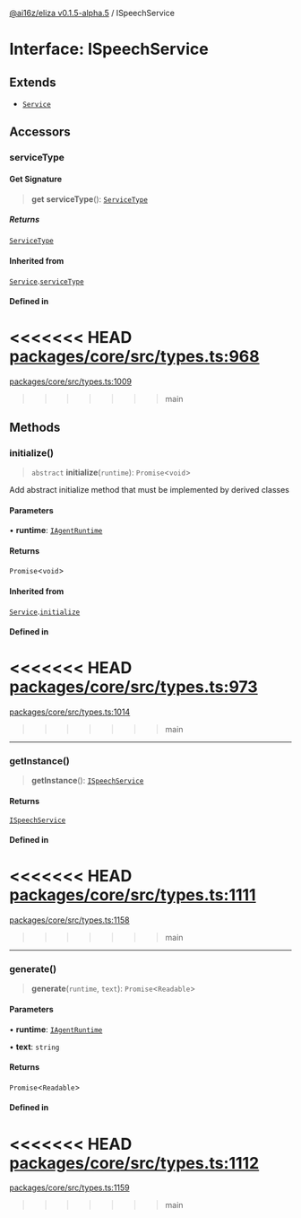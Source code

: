 [@ai16z/eliza v0.1.5-alpha.5](../index.md) / ISpeechService

# Interface: ISpeechService

## Extends

- [`Service`](../classes/Service.md)

## Accessors

### serviceType

#### Get Signature

> **get** **serviceType**(): [`ServiceType`](../enumerations/ServiceType.md)

##### Returns

[`ServiceType`](../enumerations/ServiceType.md)

#### Inherited from

[`Service`](../classes/Service.md).[`serviceType`](../classes/Service.md#serviceType-1)

#### Defined in

<<<<<<< HEAD
[packages/core/src/types.ts:968](https://github.com/konstantine25b/eliza/blob/main/packages/core/src/types.ts#L968)
=======
[packages/core/src/types.ts:1009](https://github.com/ai16z/eliza/blob/main/packages/core/src/types.ts#L1009)
>>>>>>> main

## Methods

### initialize()

> `abstract` **initialize**(`runtime`): `Promise`\<`void`\>

Add abstract initialize method that must be implemented by derived classes

#### Parameters

• **runtime**: [`IAgentRuntime`](IAgentRuntime.md)

#### Returns

`Promise`\<`void`\>

#### Inherited from

[`Service`](../classes/Service.md).[`initialize`](../classes/Service.md#initialize)

#### Defined in

<<<<<<< HEAD
[packages/core/src/types.ts:973](https://github.com/konstantine25b/eliza/blob/main/packages/core/src/types.ts#L973)
=======
[packages/core/src/types.ts:1014](https://github.com/ai16z/eliza/blob/main/packages/core/src/types.ts#L1014)
>>>>>>> main

***

### getInstance()

> **getInstance**(): [`ISpeechService`](ISpeechService.md)

#### Returns

[`ISpeechService`](ISpeechService.md)

#### Defined in

<<<<<<< HEAD
[packages/core/src/types.ts:1111](https://github.com/konstantine25b/eliza/blob/main/packages/core/src/types.ts#L1111)
=======
[packages/core/src/types.ts:1158](https://github.com/ai16z/eliza/blob/main/packages/core/src/types.ts#L1158)
>>>>>>> main

***

### generate()

> **generate**(`runtime`, `text`): `Promise`\<`Readable`\>

#### Parameters

• **runtime**: [`IAgentRuntime`](IAgentRuntime.md)

• **text**: `string`

#### Returns

`Promise`\<`Readable`\>

#### Defined in

<<<<<<< HEAD
[packages/core/src/types.ts:1112](https://github.com/konstantine25b/eliza/blob/main/packages/core/src/types.ts#L1112)
=======
[packages/core/src/types.ts:1159](https://github.com/ai16z/eliza/blob/main/packages/core/src/types.ts#L1159)
>>>>>>> main
